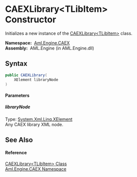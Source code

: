 CAEXLibrary&lt;TLibItem> Constructor
====================================
Initializes a new instance of the [CAEXLibrary&lt;TLibItem>][1] class.

  **Namespace:**  [Aml.Engine.CAEX][2]  
  **Assembly:**  AML.Engine (in AML.Engine.dll)

Syntax
------

```csharp
public CAEXLibrary(
	XElement libraryNode
)
```

#### Parameters

##### *libraryNode*
Type: [System.Xml.Linq.XElement][3]  
Any CAEX library XML node.


See Also
--------

#### Reference
[CAEXLibrary&lt;TLibItem> Class][1]  
[Aml.Engine.CAEX Namespace][2]  

[1]: README.md
[2]: ../README.md
[3]: https://docs.microsoft.com/dotnet/api/system.xml.linq.xelement
[4]: https://www.automationml.org
[5]: ../../icons/logoShade.png